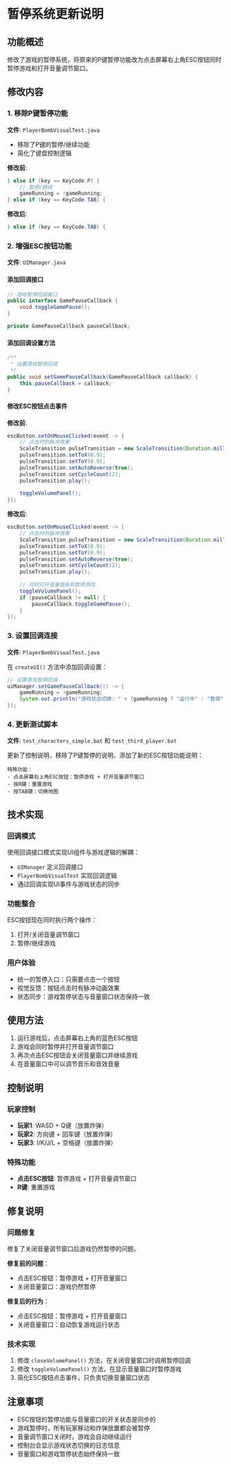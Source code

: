 # 暂停系统更新说明

## 功能概述

修改了游戏的暂停系统，将原来的P键暂停功能改为点击屏幕右上角ESC按钮同时暂停游戏和打开音量调节窗口。

## 修改内容

### 1. 移除P键暂停功能

**文件**: `PlayerBombVisualTest.java`
- 移除了P键的暂停/继续功能
- 简化了键盘控制逻辑

**修改前**:
```java
} else if (key == KeyCode.P) {
    // 暂停/继续
    gameRunning = !gameRunning;
} else if (key == KeyCode.TAB) {
```

**修改后**:
```java
} else if (key == KeyCode.TAB) {
```

### 2. 增强ESC按钮功能

**文件**: `UIManager.java`

#### 添加回调接口
```java
// 游戏暂停回调接口
public interface GamePauseCallback {
    void toggleGamePause();
}

private GamePauseCallback pauseCallback;
```

#### 添加回调设置方法
```java
/**
 * 设置游戏暂停回调
 */
public void setGamePauseCallback(GamePauseCallback callback) {
    this.pauseCallback = callback;
}
```

#### 修改ESC按钮点击事件
**修改前**:
```java
escButton.setOnMouseClicked(event -> {
    // 点击时的脉冲效果
    ScaleTransition pulseTransition = new ScaleTransition(Duration.millis(100), escButton);
    pulseTransition.setToX(0.9);
    pulseTransition.setToY(0.9);
    pulseTransition.setAutoReverse(true);
    pulseTransition.setCycleCount(2);
    pulseTransition.play();
    
    toggleVolumePanel();
});
```

**修改后**:
```java
escButton.setOnMouseClicked(event -> {
    // 点击时的脉冲效果
    ScaleTransition pulseTransition = new ScaleTransition(Duration.millis(100), escButton);
    pulseTransition.setToX(0.9);
    pulseTransition.setToY(0.9);
    pulseTransition.setAutoReverse(true);
    pulseTransition.setCycleCount(2);
    pulseTransition.play();
    
    // 同时打开音量面板和暂停游戏
    toggleVolumePanel();
    if (pauseCallback != null) {
        pauseCallback.toggleGamePause();
    }
});
```

### 3. 设置回调连接

**文件**: `PlayerBombVisualTest.java`

在 `createUI()` 方法中添加回调设置：
```java
// 设置游戏暂停回调
uiManager.setGamePauseCallback(() -> {
    gameRunning = !gameRunning;
    System.out.println("游戏状态切换: " + (gameRunning ? "运行中" : "暂停"));
});
```

### 4. 更新测试脚本

**文件**: `test_characters_simple.bat` 和 `test_third_player.bat`

更新了控制说明，移除了P键暂停的说明，添加了新的ESC按钮功能说明：

```
特殊功能：
- 点击屏幕右上角ESC按钮：暂停游戏 + 打开音量调节窗口
- 按R键：重置游戏
- 按TAB键：切换地图
```

## 技术实现

### 回调模式
使用回调接口模式实现UI组件与游戏逻辑的解耦：
- `UIManager` 定义回调接口
- `PlayerBombVisualTest` 实现回调逻辑
- 通过回调实现UI事件与游戏状态的同步

### 功能整合
ESC按钮现在同时执行两个操作：
1. 打开/关闭音量调节窗口
2. 暂停/继续游戏

### 用户体验
- 统一的暂停入口：只需要点击一个按钮
- 视觉反馈：按钮点击时有脉冲动画效果
- 状态同步：游戏暂停状态与音量窗口状态保持一致

## 使用方法

1. 运行游戏后，点击屏幕右上角的蓝色ESC按钮
2. 游戏会同时暂停并打开音量调节窗口
3. 再次点击ESC按钮会关闭音量窗口并继续游戏
4. 在音量窗口中可以调节音乐和音效音量

## 控制说明

### 玩家控制
- **玩家1**: WASD + Q键（放置炸弹）
- **玩家2**: 方向键 + 回车键（放置炸弹）
- **玩家3**: I/K/J/L + 空格键（放置炸弹）

### 特殊功能
- **点击ESC按钮**: 暂停游戏 + 打开音量调节窗口
- **R键**: 重置游戏

## 修复说明

### 问题修复
修复了关闭音量调节窗口后游戏仍然暂停的问题。

**修复前的问题**：
- 点击ESC按钮：暂停游戏 + 打开音量窗口
- 关闭音量窗口：游戏仍然暂停

**修复后的行为**：
- 点击ESC按钮：暂停游戏 + 打开音量窗口
- 关闭音量窗口：自动恢复游戏运行状态

### 技术实现
1. 修改 `closeVolumePanel()` 方法，在关闭音量窗口时调用暂停回调
2. 修改 `toggleVolumePanel()` 方法，在显示音量窗口时暂停游戏
3. 简化ESC按钮点击事件，只负责切换音量窗口状态

## 注意事项

- ESC按钮的暂停功能与音量窗口的开关状态是同步的
- 游戏暂停时，所有玩家移动和炸弹放置都会被暂停
- 音量调节窗口关闭时，游戏会自动继续运行
- 控制台会显示游戏状态切换的日志信息
- 音量窗口和游戏暂停状态始终保持一致
